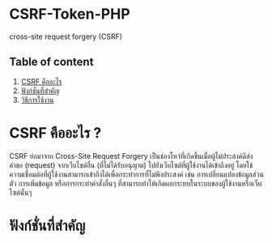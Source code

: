# CSRF-Token-PHP
cross-site request forgery (CSRF)

## Table of content

1. [CSRF คืออะไร](#CSRF)
2. [ฟังก์ชั่นที่สำคัญ](#function)
3. [วิธีการใช้งาน](#manual-guide)


# CSRF คืออะไร ?
CSRF ย่อมาจาก Cross-Site Request Forgery เป็นช่องโหว่ที่เกิดขึ้นเมื่อผู้ไม่ประสงค์ดีส่งคำขอ (request) จากเว็บไซต์อื่น (ที่ไม่ได้รับอนุญาต) ไปยังเว็บไซต์ที่ผู้ใช้งานได้เข้าถึงอยู่ โดยใช้ความเชื่อมต่อที่ผู้ใช้งานสามารถเข้าถึงได้เพื่อกระทำการที่ไม่พึงประสงค์ เช่น การเปลี่ยนแปลงข้อมูลส่วนตัว การเพิ่มข้อมูล หรือการกระทำคำสั่งอื่นๆ ที่สามารถทำให้เกิดผลกระทบในระบบของผู้ใช้งานหรือเว็บไซต์นั้นๆ

# ฟังก์ชั่นที่สำคัญ
